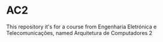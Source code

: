 # AC2
This repository it's for a course from Engenharia Eletrónica e Telecomunicações, named Arquitetura de Computadores 2
